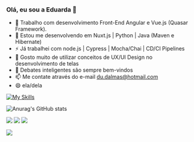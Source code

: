 ### Olá, eu sou a Eduarda 👋



- 🔭 Trabalho com desenvolvimento Front-End Angular e Vue.js (Quasar Framework).
- 🌱 Estou me desenvolvendo em Nuxt.js | Python | Java (Maven e Hibernate)
- ⚡ Já trabalhei com node.js | Cypress | Mocha/Chai | CD/CI Pipelines 
- 👯 Gosto muito de utilizar conceitos de UX/UI Design no desenvolvimento de telas
- 💬 Debates inteligentes são sempre bem-vindos
- 📫 Me contate através do e-mail du.dalmas@hotmail.com
- 😄 ela/dela


[![My Skills](https://skills.thijs.gg/icons?i=js,html,css,angular,figma,git,mysql,nuxtjs,nodejs,ts,vue,py)](https://skills.thijs.gg)

![Anurag's GitHub stats](https://github-readme-stats.vercel.app/api?username=anuraghazra&show_icons=true&theme=transparent)

 <a href="https://instagram.com/eduardadalmas" target="_blank"><img src="https://img.shields.io/badge/-Instagram-%23E4405F?style=for-the-badge&logo=instagram&logoColor=white" target="_blank"></a>
  <a href="https://www.linkedin.com/in/eduarda-dalmas" target="_blank"><img src="https://img.shields.io/badge/-LinkedIn-%230077B5?style=for-the-badge&logo=linkedin&logoColor=white" target="_blank"></a> 
   <a href="https://www.behance.net/eduardadalmas" target="_blank"><img src="https://img.shields.io/badge/-Behance-blue?style=for-the-badge&logo=behance&logoColor=white" target="_blank"></a> 
<!--<a href="" target="_blank"><img src="	https://img.shields.io/badge/Bitbucket-0747a6?style=for-the-badge&logo=bitbucket&logoColor=white" target="_blank"></a>-->
 <a href="https://twitter.com/dalmas_eduarda" target="_blank"><img src="https://img.shields.io/badge/Twitter-1DA1F2?style=for-the-badge&logo=twitter&logoColor=white" target="_blank"></a> 
